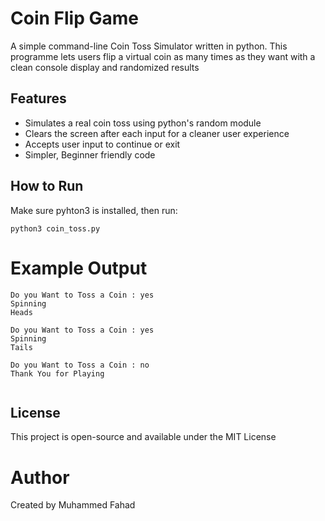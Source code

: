 # Coin Flip Game 

A simple command-line Coin Toss Simulator written in python. This programme lets users flip a virtual coin as many times as they want with a clean console display and randomized results

## Features 

* Simulates a real coin toss using python's random module 
* Clears the screen after each input for a cleaner user experience
* Accepts user input to continue or exit 
* Simpler, Beginner friendly code

## How to Run 

Make sure pyhton3 is installed, then run:

```
python3 coin_toss.py
```

# Example Output 

```
Do you Want to Toss a Coin : yes
Spinning
Heads

Do you Want to Toss a Coin : yes
Spinning
Tails

Do you Want to Toss a Coin : no
Thank You for Playing


```

## License 

This project is open-source and available under the MIT License

# Author

Created by Muhammed Fahad 
